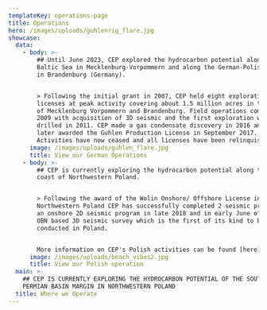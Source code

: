 ```yaml
---
templateKey: operations-page
title: Operations
hero: /images/uploads/guhlenrig_flare.jpg
showcase:
  data:
    - body: >-
        ## Until June 2023, CEP explored the hydrocarbon potential along the
        Baltic Sea in Mecklenburg-Vorpommern and along the German-Polish border
        in Brandenburg (Germany).


        > Following the initial grant in 2007, CEP held eight exploration
        licenses at peak activity covering about 1.5 million acres in the states
        of Mecklenburg Vorpommern and Brandenburg. Field operations commenced in
        2009 with acquisition of 3D seismic and the first exploration well was
        drilled in 2011. CEP made a gas condensate discovery in 2016 and was
        later awarded the Guhlen Production License in September 2017.
        Activities have now ceased and all licenses have been relinquished.
      image: /images/uploads/guhlen_flare.jpg
      title: View our German Operations
    - body: >-
        ## CEP is currently exploring the hydrocarbon potential along the Baltic
        coast of Northwestern Poland.


        > Following the award of the Wolin Onshore/ Offshore License in
        Northwestern Poland CEP has successfully completed 2 seismic programs;
        an onshore 2D seismic program in late 2018 and in early June of 2019, an
        OBN based 3D seismic survey which is the first of its kind to be
        conducted in Poland.


        More information on CEP's Polish activities can be found [here](/pl)
      image: /images/uploads/beach_vibes2.jpg
      title: View our Polish operation
  main: >-
    ## CEP IS CURRENTLY EXPLORING THE HYDROCARBON POTENTIAL OF THE SOUTHERN
    PERMIAN BASIN MARGIN IN NORTHWESTERN POLAND
  title: Where we Operate
---
```


